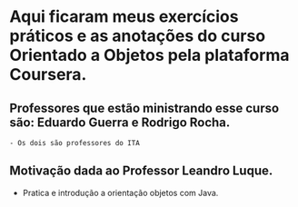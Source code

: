 # Aqui ficaram meus exercícios práticos e as anotações do curso Orientado a Objetos pela plataforma Coursera. 

## Professores que estão ministrando esse curso são: Eduardo Guerra e Rodrigo Rocha. 
    - Os dois são professores do ITA

## Motivação dada ao Professor Leandro Luque. 
* Pratica e introdução a orientação objetos com Java. 
